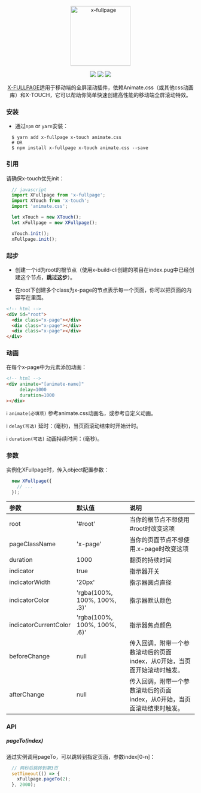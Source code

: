 <p align="center"><img width="160" src="https://ws1.sinaimg.cn/large/006tNbRwly1fxlklaxrizj308w06xmzo.jpg" alt="x-fullpage"></p>

<p align="center">
  <img src="https://img.shields.io/jenkins/s/https/jenkins.qa.ubuntu.com/view/Precise/view/All%20Precise/job/precise-desktop-amd64_default.svg">
  <img src="https://img.shields.io/badge/npm-v1.0.0-blue.svg">
  <img src="https://img.shields.io/github/license/mashape/apistatus.svg">
</p>

<p align="center">
  <a href="https://github.com/codexu/x-fullpage">X-FULLPAGE</a>适用于移动端的全屏滚动插件，依赖Animate.css（或其他css动画库）和X-TOUCH，它可以帮助你简单快速创建高性能的移动端全屏滚动特效。
</p>

### 安装

- 通过`npm` or `yarn`安装：

```
  $ yarn add x-fullpage x-touch animate.css
  # OR
  $ npm install x-fullpage x-touch animate.css --save
```

### 引用

请确保x-touch优先init：

```javascript
  // javascript
  import XFullpage from 'x-fullpage';
  import XTouch from 'x-touch';
  import 'animate.css';

  let xTouch = new XTouch();
  let xFullpage = new XFullpage();

  xTouch.init();
  xFullpage.init();
```

### 起步

- 创建一个id为root的根节点（使用x-build-cli创建的项目在index.pug中已经创建这个节点，**跳过这步**）。

- 在root下创建多个class为x-page的节点表示每一个页面，你可以把页面的内容写在里面。

```html
<!-- html -->
<div id="root">
  <div class="x-page"></div>
  <div class="x-page"></div>
  <div class="x-page"></div>
</div>
```

### 动画

在每个x-page中为元素添加动画：

```html
<!-- html -->
<div animate="[animate-name]" 
     delay=1000
     duration=1000
></div>
```

ℹ️ `animate(必填项)` 参考animate.css动画名，或参考自定义动画。

ℹ️ `delay(可选)` 延时：(毫秒)，当页面滚动结束时开始计时。

ℹ️ `duration(可选)` 动画持续时间：(毫秒)。

### 参数

实例化XFullpage时，传入object配置参数：

``` javascript
  new XFullpage({
    // ...
  });
```

| 参数 | 默认值 | 说明 |
| :- | :- | :- |
| root | '#root' | 当你的根节点不想使用#root时改变这项 |
| pageClassName | 'x-page' | 当你的页面节点不想使用.x-page时改变这项 |
| duration | 1000 | 翻页的持续时间 |
| indicator | true | 指示器开关 |
| indicatorWidth | '20px' | 指示器圆点直径 |
| indicatorColor | 'rgba(100%, 100%, 100%, .3)' | 指示器默认颜色 |
| indicatorCurrentColor | 'rgba(100%, 100%, 100%, .6)' | 指示器焦点颜色 |
| beforeChange | null | 传入回调，附带一个参数滚动后的页面index，从0开始，当页面开始滚动时触发。 |
| afterChange | null | 传入回调，附带一个参数滚动后的页面index，从0开始，当页面滚动结束时触发。 |

### API

##### pageTo(index)

通过实例调用pageTo，可以跳转到指定页面，参数index[0-n]：

```javascript
  // 两秒后跳转到第3页
  setTimeout(() => {
    xFullpage.pageTo(2);
  }, 2000);
```